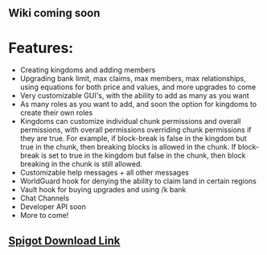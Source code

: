 ## Wiki coming soon

# Features:

- Creating kingdoms and adding members
- Upgrading bank limit, max claims, max members, max relationships, using equations for both price and values, and more upgrades to come
- Very customizable GUI's, with the ability to add as many as you want
- As many roles as you want to add, and soon the option for kingdoms to create their own roles
- Kingdoms can customize individual chunk permissions and overall permissions, with overall permissions overriding chunk permissions if they are true.
  For example, if block-break is false in the kingdom but true in the chunk, then breaking blocks is allowed in the chunk. If block-break is set to true in the kingdom but false in the chunk,
  then block breaking in the chunk is still allowed.
- Customizable help messages + all other messages
- WorldGuard hook for denying the ability to claim land in certain regions
- Vault hook for buying upgrades and using /k bank
- Chat Channels
- Developer API soon
- More to come!


## [Spigot Download Link](https://www.spigotmc.org/resources/kingdoms.106098/)
